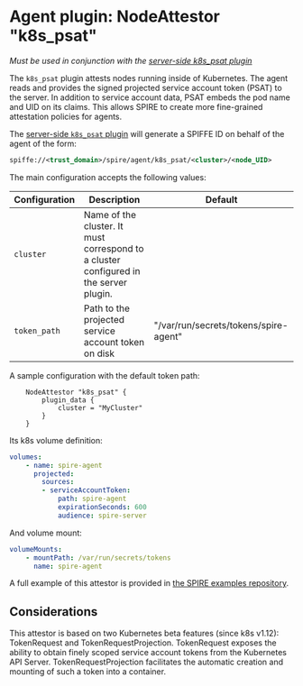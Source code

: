 # Agent plugin: NodeAttestor "k8s_psat"

*Must be used in conjunction with the [server-side k8s_psat plugin](plugin_server_nodeattestor_k8s_psat.md)*

The `k8s_psat` plugin attests nodes running inside of Kubernetes. The agent
reads and provides the signed projected service account token (PSAT) to the server.
In addition to service account data, PSAT embeds the pod name and UID on its claims. This allows
SPIRE to create more fine-grained attestation policies for agents.

The [server-side `k8s_psat` plugin](plugin_server_nodeattestor_k8s_psat.md) will generate a SPIFFE ID on behalf of the agent of the form:

```xml
spiffe://<trust_domain>/spire/agent/k8s_psat/<cluster>/<node_UID>
```

The main configuration accepts the following values:

| Configuration | Description                                                                           | Default                               |
|---------------|---------------------------------------------------------------------------------------|---------------------------------------|
| `cluster`     | Name of the cluster. It must correspond to a cluster configured in the server plugin. |                                       |
| `token_path`  | Path to the projected service account token on disk                                   | "/var/run/secrets/tokens/spire-agent" |

A sample configuration with the default token path:

```hcl
    NodeAttestor "k8s_psat" {
        plugin_data {
            cluster = "MyCluster"
        }
    }
```

Its k8s volume definition:

```yaml
volumes:
    - name: spire-agent
      projected:
        sources:
        - serviceAccountToken:
            path: spire-agent
            expirationSeconds: 600
            audience: spire-server
```

And volume mount:

```yaml
volumeMounts:
    - mountPath: /var/run/secrets/tokens
      name: spire-agent
```

A full example of this attestor is provided in [the SPIRE examples repository](https://github.com/spiffe/spire-examples/tree/main/examples/k8s/simple_psat).

## Considerations

This attestor is based on two Kubernetes beta features (since k8s v1.12): TokenRequest and TokenRequestProjection. TokenRequest exposes the ability to obtain finely scoped service account tokens from the Kubernetes API Server. TokenRequestProjection facilitates the automatic creation and mounting of such a token into a container.
